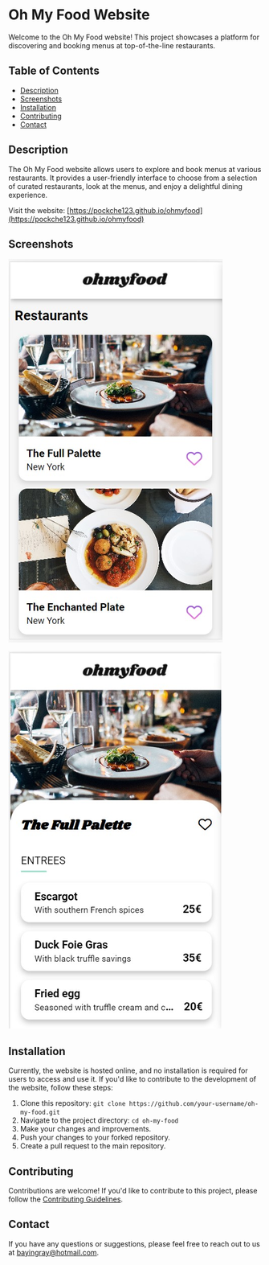 # Oh My Food Website

Welcome to the Oh My Food website! This project showcases a platform for discovering and booking menus at top-of-the-line restaurants.

## Table of Contents

- [Description](#description)
- [Screenshots](#screenshots)
- [Installation](#installation)
- [Contributing](#contributing)
- [Contact](#contact)

## Description

The Oh My Food website allows users to explore and book menus at various restaurants. It provides a user-friendly interface to choose from a selection of curated restaurants, look at the menus, and enjoy a delightful dining experience.

Visit the website: [https://pockche123.github.io/ohmyfood](https://pockche123.github.io/ohmyfood)

## Screenshots

![HomePage](https://github.com/pockche123/ohmyfood/blob/main/assets/screenshots/restaurants.jpg) 



![Menu](https://github.com/pockche123/ohmyfood/blob/main/assets/screenshots/theFullPalette.jpg)

## Installation

Currently, the website is hosted online, and no installation is required for users to access and use it. If you'd like to contribute to the development of the website, follow these steps:

1. Clone this repository: `git clone https://github.com/your-username/oh-my-food.git`
2. Navigate to the project directory: `cd oh-my-food`
3. Make your changes and improvements.
4. Push your changes to your forked repository.
5. Create a pull request to the main repository.

## Contributing

Contributions are welcome! If you'd like to contribute to this project, please follow the [Contributing Guidelines](CONTRIBUTING.md).


## Contact

If you have any questions or suggestions, please feel free to reach out to us at bayingray@hotmail.com.
